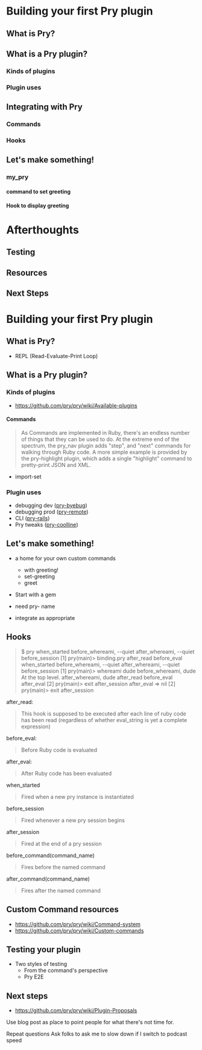 # Building your first Pry plugin
## What is Pry?
## What is a Pry plugin?
### Kinds of plugins
### Plugin uses
## Integrating with Pry
### Commands
### Hooks
## Let's make something!
### my_pry
#### command to set greeting
#### Hook to display greeting

# Afterthoughts
## Testing
## Resources
## Next Steps

# Building your first Pry plugin

## What is Pry?
  - REPL (Read-Evaluate-Print Loop)

## What is a Pry plugin?

### Kinds of plugins

  - https://github.com/pry/pry/wiki/Available-plugins

#### Commands
  > As Commands are implemented in Ruby, there's an endless number of things that
  > they can be used to do. At the extreme end of the spectrum, the pry_nav plugin
  > adds "step", and "next" commands for walking through Ruby code. A more simple
  > example is provided by the pry-highlight plugin, which adds a single "highlight"
  > command to pretty-print JSON and XML.

  - import-set

### Plugin uses
  - debugging dev ([pry-byebug](https://github.com/deivid-rodriguez/pry-byebug))
  - debugging prod ([pry-remote](https://github.com/mon-ouie/pry-remote))
  - CLI ([pry-rails](https://github.com/rweng/pry-rails))
  - Pry tweaks ([pry-coolline](https://github.com/pry/pry-coolline))

## Let's make something!
  - a home for your own custom commands
    - with greeting!
    - set-greeting
    - greet

  - Start with a gem
  - need pry- name
  - integrate as appropriate

## Hooks
> $ pry
> when_started
> before_whereami, --quiet
> after_whereami, --quiet
> before_session
> [1] pry(main)> binding.pry
> after_read
> before_eval
> when_started
> before_whereami, --quiet
> after_whereami, --quiet
> before_session
> [1] pry(main)> whereami dude
> before_whereami, dude
> At the top level.
> after_whereami, dude
> after_read
> before_eval
> after_eval
> [2] pry(main)> exit
> after_session
> after_eval
> => nil
> [2] pry(main)> exit
> after_session

after_read:
> This hook is supposed to be executed after each line of ruby code
> has been read (regardless of whether eval_string is yet a complete expression)

before_eval:
> Before Ruby code is evaluated

after_eval:
> After Ruby code has been evaluated

when_started
> Fired when a new pry instance is instantiated

before_session
> Fired whenever a new pry session begins

after_session
> Fired at the end of a pry session

before_command(command_name)
> Fires before the named command

after_command(command_name)
> Fires after the named command

## Custom Command resources
  - https://github.com/pry/pry/wiki/Command-system
  - https://github.com/pry/pry/wiki/Custom-commands

## Testing your plugin
  - Two styles of testing
    - From the command's perspective
    - Pry E2E

## Next steps
  - https://github.com/pry/pry/wiki/Plugin-Proposals

Use blog post as place to point people for what there's not time for.

Repeat questions
Ask folks to ask me to slow down if I switch to podcast speed
